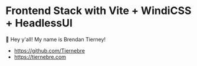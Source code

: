 # Frontend Stack with Vite + WindiCSS + HeadlessUI

👋 Hey y'all! My name is Brendan Tierney!

- https://github.com/Tiernebre
- https://tiernebre.com